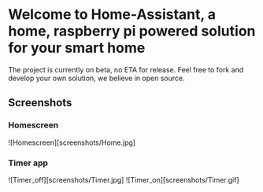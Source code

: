 # Welcome to Home-Assistant, a home, raspberry pi powered solution for your smart home
The project is currently on beta, no ETA for release.
Feel free to fork and develop your own solution, we believe in open source.
## Screenshots
### Homescreen
![Homescreen][screenshots/Home.jpg]
### Timer app
![Timer_off][screenshots/Timer.jpg]
![Timer_on][screenshots/Timer.gif]